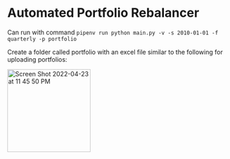 # Automated Portfolio Rebalancer

Can run with command `pipenv run python main.py -v -s 2010-01-01 -f quarterly -p portfolio`

Create a folder called portfolio with an excel file similar to the following for uploading portfolios:

<img width="189" alt="Screen Shot 2022-04-23 at 11 45 50 PM" src="https://user-images.githubusercontent.com/55325093/164960412-c46848a2-b107-4add-8ba1-122e3a5ebaea.png">
